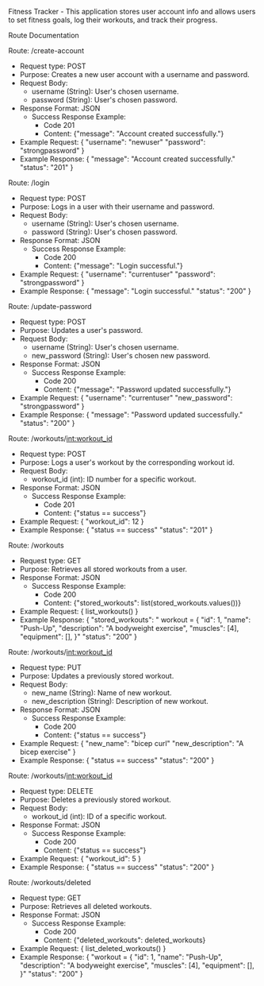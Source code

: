 Fitness Tracker - This application stores user account info and allows users to set fitness goals, log their workouts, and track their progress.

Route Documentation

Route: /create-account

- Request type: POST
- Purpose: Creates a new user account with a username and password.
- Request Body:
    - username (String): User's chosen username.
    - password (String): User's chosen password.
- Response Format: JSON
    - Success Response Example:
        - Code 201
        - Content: {"message": "Account created successfully."}
- Example Request:
    {
        "username": "newuser"
        "password": "strongpassword"
    }
- Example Response:
    {
        "message": "Account created successfully."
        "status": "201"
    }


Route: /login

- Request type: POST
- Purpose: Logs in a user with their username and password.
- Request Body:
    - username (String): User's chosen username.
    - password (String): User's chosen password.
- Response Format: JSON
    - Success Response Example:
        - Code 200
        - Content: {"message": "Login successful."}
- Example Request:
    {
        "username": "currentuser"
        "password": "strongpassword"
    }
- Example Response:
    {
        "message": "Login successful."
        "status": "200"
    }


Route: /update-password

- Request type: POST
- Purpose: Updates a user's password.
- Request Body:
    - username (String): User's chosen username.
    - new_password (String): User's chosen new password.
- Response Format: JSON
    - Success Response Example:
        - Code 200
        - Content: {"message": "Password updated successfully."}
- Example Request:
    {
        "username": "currentuser"
        "new_password": "strongpassword"
    }
- Example Response:
    {
        "message": "Password updated successfully."
        "status": "200"
    }


Route: /workouts/<int:workout_id>

- Request type: POST
- Purpose: Logs a user's workout by the corresponding workout id.
- Request Body:
    - workout_id (int): ID number for a specific workout.
- Response Format: JSON
    - Success Response Example:
        - Code 201
        - Content: {"status == success"}
- Example Request:
    {
        "workout_id": 12
    }
- Example Response:
    {
        "status == success"
        "status": "201"
    }


Route: /workouts

- Request type: GET
- Purpose: Retrieves all stored workouts from a user.
- Response Format: JSON
    - Success Response Example:
        - Code 200
        - Content: {"stored_workouts": list(stored_workouts.values())}
- Example Request:
    {
        list_workouts()
    }
- Example Response:
    {
        "stored_workouts": " workout = {
            "id": 1,
            "name": "Push-Up",
            "description": "A bodyweight exercise",
            "muscles": [4],
            "equipment": [],
        }"
        "status": "200"
    }


Route: /workouts/<int:workout_id>

- Request type: PUT
- Purpose: Updates a previously stored workout.
- Request Body:
    - new_name (String): Name of new workout.
    - new_description (String): Description of new workout.
- Response Format: JSON
    - Success Response Example:
        - Code 200
        - Content: {"status == success"}
- Example Request:
    {
        "new_name": "bicep curl"
        "new_description": "A bicep exercise"
    }
- Example Response:
    {
        "status == success"
        "status": "200"
    }

Route: /workouts/<int:workout_id>

- Request type: DELETE
- Purpose: Deletes a previously stored workout.
- Request Body:
    - workout_id (int): ID of a specific workout.
- Response Format: JSON
    - Success Response Example:
        - Code 200
        - Content: {"status == success"}
- Example Request:
    {
        "workout_id": 5
    }
- Example Response:
    {
        "status == success"
        "status": "200"
    }


Route: /workouts/deleted

- Request type: GET
- Purpose: Retrieves all deleted workouts.
- Response Format: JSON
    - Success Response Example:
        - Code 200
        - Content: {"deleted_workouts": deleted_workouts}
- Example Request:
    {
        list_deleted_workouts()
    }
- Example Response:
    {
        "workout = {
            "id": 1,
            "name": "Push-Up",
            "description": "A bodyweight exercise",
            "muscles": [4],
            "equipment": [],
        }"
        "status": "200"
    }



